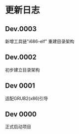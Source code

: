 # 更新日志
## Dev.0003
新增工具链"i686-elf"
重建目录架构

## Dev.0002
初步建立目录架构

## Dev 0001
适配GRUB2(x86)引导

## Dev 0000
正式启动项目